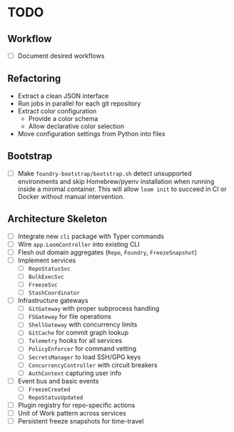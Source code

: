 # TODO

## Workflow
- [ ] Document desired workflows

## Refactoring
- Extract a clean JSON interface
- Run jobs in parallel for each git repository
- Extract color configuration
  - Provide a color schema
  - Allow declarative color selection
- Move configuration settings from Python into files

## Bootstrap
- [ ] Make `foundry-bootstrap/bootstrap.sh` detect unsupported environments and
      skip Homebrew/pyenv installation when running inside a minimal container.
      This will allow `loom init` to succeed in CI or Docker without manual
      intervention.

## Architecture Skeleton
- [ ] Integrate new `cli` package with Typer commands
- [ ] Wire `app.LoomController` into existing CLI
- [ ] Flesh out domain aggregates (`Repo`, `Foundry`, `FreezeSnapshot`)
- [ ] Implement services
  - [ ] `RepoStatusSvc`
  - [ ] `BulkExecSvc`
  - [ ] `FreezeSvc`
  - [ ] `StashCoordinator`
- [ ] Infrastructure gateways
  - [ ] `GitGateway` with proper subprocess handling
  - [ ] `FSGateway` for file operations
  - [ ] `ShellGateway` with concurrency limits
  - [ ] `GitCache` for commit graph lookup
  - [ ] `Telemetry` hooks for all services
  - [ ] `PolicyEnforcer` for command vetting
  - [ ] `SecretsManager` to load SSH/GPG keys
  - [ ] `ConcurrencyController` with circuit breakers
  - [ ] `AuthContext` capturing user info
- [ ] Event bus and basic events
  - [ ] `FreezeCreated`
  - [ ] `RepoStatusUpdated`
- [ ] Plugin registry for repo-specific actions
- [ ] Unit of Work pattern across services
- [ ] Persistent freeze snapshots for time-travel
